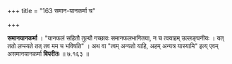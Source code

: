 +++
title = "163 समान-यानकर्मा च"

+++


**समानयानकर्मा** । "यानफलं सहितौ तुल्यौ गच्छावः समानफलभागितया, न च त्वयाहम् उल्लङ्घनीयः । यत् ततो लप्स्यते तत् तव मम च भविषति" । अथ वा "त्वम् अन्यतो याहि, अहम् अन्यत्र यास्यामि" इत्य् एवम् असमानयानकर्मा **विपरीतः** ॥ ७.१६३ ॥
